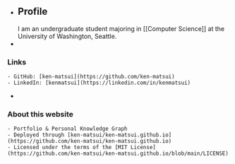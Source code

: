 - ## Profile
  I am an undergraduate student majoring in [[Computer Science]] at the University of Washington, Seattle.
-
### Links
	- GitHub: [ken-matsui](https://github.com/ken-matsui)
	- LinkedIn: [kenmatsui](https://linkedin.com/in/kenmatsui)
-
### About this website
	- Portfolio & Personal Knowledge Graph
	- Deployed through [ken-matsui/ken-matsui.github.io](https://github.com/ken-matsui/ken-matsui.github.io)
	- Licensed under the terms of the [MIT License](https://github.com/ken-matsui/ken-matsui.github.io/blob/main/LICENSE)